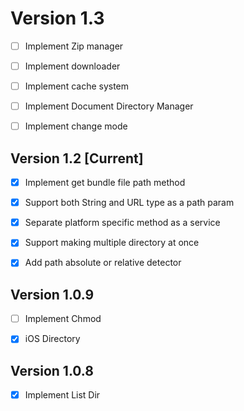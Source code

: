 # Version 1.3

- [ ] Implement Zip manager

- [ ] Implement downloader

- [ ] Implement cache system

- [ ] Implement Document Directory Manager

- [ ] Implement change mode

## Version 1.2 **[Current]**

- [x] Implement get bundle file path method

- [x] Support both String and URL type as a path param

- [x] Separate platform specific method as a service

- [x] Support making multiple directory at once

- [x] Add path absolute or relative detector




## Version 1.0.9

- [ ] Implement Chmod

- [x] iOS Directory


## Version 1.0.8

- [x] Implement List Dir
